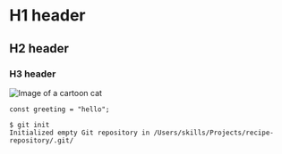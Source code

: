 # H1 header
## H2 header
### H3 header
![Image of a cartoon cat](https://octodex.github.com/images/yaktocat.png)
```
const greeting = "hello";
```

```
$ git init
Initialized empty Git repository in /Users/skills/Projects/recipe-repository/.git/
```
